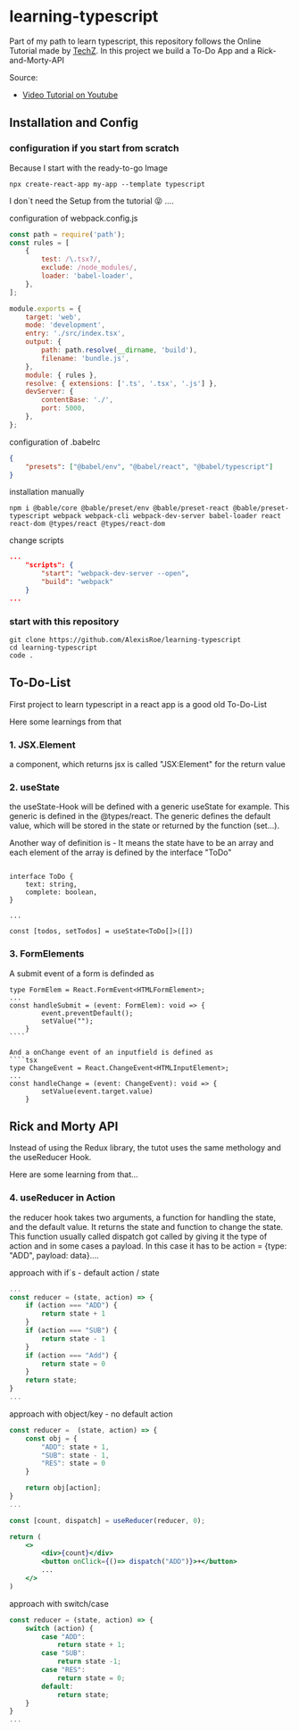 # learning-typescript

Part of my path to learn typescript, this repository follows the Online Tutorial made by [TechZ](https://www.youtube.com/channel/UC2S7KicQMgJaVY1Kjw1druQ). In this project we build a To-Do App and a Rick-and-Morty-API

Source:

-   [Video Tutorial on Youtube](https://www.youtube.com/watch?v=BnIhk4igd8I&t=8911s)

## Installation and Config

### configuration if you start from scratch

Because I start with the ready-to-go Image

```node
npx create-react-app my-app --template typescript
```

I don`t need the Setup from the tutorial 😝 ....

configuration of webpack.config.js

```js
const path = require('path');
const rules = [
    {
        test: /\.tsx?/,
        exclude: /node_modules/,
        loader: 'babel-loader',
    },
];

module.exports = {
    target: 'web',
    mode: 'development',
    entry: './src/index.tsx',
    output: {
        path: path.resolve(__dirname, 'build'),
        filename: 'bundle.js',
    },
    module: { rules },
    resolve: { extensions: ['.ts', '.tsx', '.js'] },
    devServer: {
        contentBase: './',
        port: 5000,
    },
};
```

configuration of .babelrc

```json
{
    "presets": ["@babel/env", "@babel/react", "@babel/typescript"]
}
```

installation manually

```node
npm i @bable/core @bable/preset/env @bable/preset-react @bable/preset-typescript webpack webpack-cli webpack-dev-server babel-loader react react-dom @types/react @types/react-dom
```

change scripts

```json
...
    "scripts": {
        "start": "webpack-dev-server --open",
        "build": "webpack"
    }
...
```

### start with this repository

```node
git clone https://github.com/AlexisRoe/learning-typescript
cd learning-typescript
code .
```

## To-Do-List

First project to learn typescript in a react app is a good old To-Do-List

Here some learnings from that

### 1. JSX.Element

a component, which returns jsx is called "JSX:Element" for the return value

### 2. useState

the useState-Hook will be defined with a generic useState<string> for example. This generic is defined in the @types/react. The generic defines the default value, which will be stored in the state or returned by the function (set...).

Another way of definition is - It means the state have to be an array and each element of the array is defined by the interface "ToDo"

```tsx

interface ToDo {
    text: string,
    complete: boolean,
}

...

const [todos, setTodos] = useState<ToDo[]>([])
```

### 3. FormElements

A submit event of a form is definded as

`````tsx
type FormElem = React.FormEvent<HTMLFormElement>;
...
const handleSubmit = (event: FormElem): void => {
        event.preventDefault();
        setValue("");
    }
````

And a onChange event of an inputfield is defined as
````tsx
type ChangeEvent = React.ChangeEvent<HTMLInputElement>;
...
const handleChange = (event: ChangeEvent): void => {
        setValue(event.target.value)
    }
`````

## Rick and Morty API

Instead of using the Redux library, the tutot uses the same methology and the useReducer Hook.

Here are some learning from that...

### 4. useReducer in Action

the reducer hook takes two arguments, a function for handling the state, and the default value. It returns the state and function to change the state. This function usually called dispatch got called by giving it the type of action and in some cases a payload. In this case it has to be action = {type: "ADD", payload: data}....

approach with if´s - default action / state

```js
...
const reducer = (state, action) => {
    if (action === "ADD") {
        return state + 1
    }
    if (action === "SUB") {
        return state - 1
    }
    if (action === "Add") {
        return state = 0
    }
    return state;
}
...
```

approach with object/key - no default action

```jsx
const reducer =  (state, action) => {
    const obj = {
        "ADD": state + 1,
        "SUB": state - 1,
        "RES": state = 0
    }

    return obj[action];
}
...

const [count, dispatch] = useReducer(reducer, 0);

return (
    <>
        <div>{count}</div>
        <button onClick={()=> dispatch("ADD")}>+</button>
        ...
    </>
)
```

approach with switch/case

```js
const reducer = (state, action) => {
    switch (action) {
        case "ADD":
            return state + 1;
        case "SUB":
            return state -1;
        case "RES":
            return state = 0;
        default:
            return state;
    }
}
...
```
